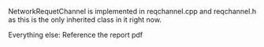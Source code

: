 NetworkRequetChannel is implemented in reqchannel.cpp and reqchannel.h as this is the only inherited class in it right now.


Everything else:
Reference the report pdf
